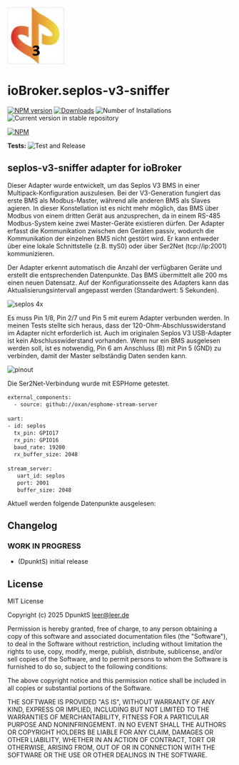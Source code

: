 ![Logo](admin/seplos-v3-sniffer.jpg)
# ioBroker.seplos-v3-sniffer

[![NPM version](https://img.shields.io/npm/v/iobroker.seplos-v3-sniffer.svg)](https://www.npmjs.com/package/iobroker.seplos-v3-sniffer)
[![Downloads](https://img.shields.io/npm/dm/iobroker.seplos-v3-sniffer.svg)](https://www.npmjs.com/package/iobroker.seplos-v3-sniffer)
![Number of Installations](https://iobroker.live/badges/seplos-v3-sniffer-installed.svg)
![Current version in stable repository](https://iobroker.live/badges/seplos-v3-sniffer-stable.svg)

[![NPM](https://nodei.co/npm/iobroker.seplos-v3-sniffer.png?downloads=true)](https://nodei.co/npm/iobroker.seplos-v3-sniffer/)

**Tests:** ![Test and Release](https://github.com/DpunktS/ioBroker.seplos-v3-sniffer/workflows/Test%20and%20Release/badge.svg)

## seplos-v3-sniffer adapter for ioBroker

Dieser Adapter wurde entwickelt, um das Seplos V3 BMS in einer Multipack-Konfiguration auszulesen. Bei der V3-Generation fungiert das erste BMS als Modbus-Master, während alle anderen BMS als Slaves agieren. In dieser Konstellation ist es nicht mehr möglich, das BMS über Modbus von einem dritten Gerät aus anzusprechen, da in einem RS-485 Modbus-System keine zwei Master-Geräte existieren dürfen. Der Adapter erfasst die Kommunikation zwischen den Geräten passiv, wodurch die Kommunikation der einzelnen BMS nicht gestört wird. Er kann entweder über eine lokale Schnittstelle (z.B. ttyS0) oder über Ser2Net (tcp://ip:2001) kommunizieren. 

Der Adapter erkennt automatisch die Anzahl der verfügbaren Geräte und erstellt die entsprechenden Datenpunkte. Das BMS übermittelt alle 200 ms einen neuen Datensatz. Auf der Konfigurationsseite des Adapters kann das Aktualisierungsintervall angepasst werden (Standardwert: 5 Sekunden).

![seplos 4x](https://github.com/user-attachments/assets/9d710287-069d-44b6-acda-e96764642a33)

Es muss Pin 1/8, Pin 2/7 und Pin 5 mit eurem Adapter verbunden werden. In meinen Tests stellte sich heraus, dass der 120-Ohm-Abschlusswiderstand im Adapter nicht erforderlich ist. Auch im originalen Seplos V3 USB-Adapter ist kein Abschlusswiderstand vorhanden. Wenn nur ein BMS ausgelesen werden soll, ist es notwendig, Pin 6 am Anschluss (B) mit Pin 5 (GND) zu verbinden, damit der Master selbständig Daten senden kann.

![pinout](https://github.com/user-attachments/assets/1c8ec271-d20f-4a5d-baf4-87e5a98fc35a)

Die Ser2Net-Verbindung wurde mit ESPHome getestet.
```
external_components:
  - source: github://oxan/esphome-stream-server

uart:
- id: seplos
  tx_pin: GPIO17
  rx_pin: GPIO16
  baud_rate: 19200
  rx_buffer_size: 2048

stream_server:
   uart_id: seplos
   port: 2001
   buffer_size: 2048
```

Aktuell werden folgende Datenpunkte ausgelesen:


## Changelog
<!--
	Placeholder for the next version (at the beginning of the line):
	### **WORK IN PROGRESS**
-->

### **WORK IN PROGRESS**
* (DpunktS) initial release

## License
MIT License

Copyright (c) 2025 DpunktS <leer@leer.de>

Permission is hereby granted, free of charge, to any person obtaining a copy
of this software and associated documentation files (the "Software"), to deal
in the Software without restriction, including without limitation the rights
to use, copy, modify, merge, publish, distribute, sublicense, and/or sell
copies of the Software, and to permit persons to whom the Software is
furnished to do so, subject to the following conditions:

The above copyright notice and this permission notice shall be included in all
copies or substantial portions of the Software.

THE SOFTWARE IS PROVIDED "AS IS", WITHOUT WARRANTY OF ANY KIND, EXPRESS OR
IMPLIED, INCLUDING BUT NOT LIMITED TO THE WARRANTIES OF MERCHANTABILITY,
FITNESS FOR A PARTICULAR PURPOSE AND NONINFRINGEMENT. IN NO EVENT SHALL THE
AUTHORS OR COPYRIGHT HOLDERS BE LIABLE FOR ANY CLAIM, DAMAGES OR OTHER
LIABILITY, WHETHER IN AN ACTION OF CONTRACT, TORT OR OTHERWISE, ARISING FROM,
OUT OF OR IN CONNECTION WITH THE SOFTWARE OR THE USE OR OTHER DEALINGS IN THE
SOFTWARE.
